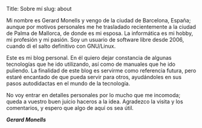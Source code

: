 Title: Sobre mí
slug: about



Mi nombre es Gerard Monells y vengo de la ciudad de Barcelona, España; aunque por motivos personales me he trasladado recientemente a la ciudad de Palma de Mallorca, de donde es mi esposa. La informática es mi hobby, mi profesión y mi pasión. Soy un usuario de software libre desde 2006, cuando di el salto definitivo con GNU/Linux.

Este es mi blog personal. En él quiero dejar constancia de algunas tecnologías que he ido utilizando, así como de manuales que he ido puliendo. La finalidad de este blog es servirme como referencia futura, pero estaré encantado de que pueda servir para otros, ayudándoles en sus pasos autodidactas en el mundo de la tecnología.

No voy entrar en detalles personales por lo mucho que me incomoda; queda a vuestro buen juicio haceros a la idea. Agradezco la visita y los comentarios, y espero que algo de aquí os sea útil.

***Gerard Monells***
